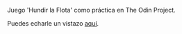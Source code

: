 Juego 'Hundir la Flota' como práctica en The Odin Project.

Puedes echarle un vistazo [aquí](https;//joan-kii.github.io/battleship/).
